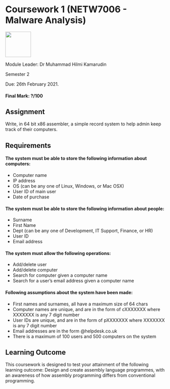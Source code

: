 # Coursework 1 (NETW7006 - Malware Analysis)


<img src="https://external-content.duckduckgo.com/iu/?u=http%3A%2F%2Fstatic.brookes.ac.uk%2Fabout%2Fidentity%2Flogos%2Fbrookes_logo_charcoal_cmyk.jpg&f=1&nofb=1" height=80>


Module Leader: Dr Muhammad Hilmi Kamarudin

Semester 2 

Due: 26th February 2021.

#### Final Mark: ?/100

## Assignment
Write, in 64 bit x86 assembler, a simple record system to help admin keep track of their computers.

## Requirements

#### The system must be able to store the following information about computers:
- Computer name
- IP address
- OS (can be any one of Linux, Windows, or Mac OSX)
- User ID of main user
- Date of purchase

#### The system must be able to store the following information about people:
- Surname
- First Name
- Dept (can be any one of Development, IT Support, Finance, or HR)
- User ID
- Email address

#### The system must allow the following operations:
- Add/delete user
- Add/delete computer
- Search for computer given a computer name
- Search for a user’s email address given a computer name

#### Following assumptions about the system have been made:
- First names and surnames, all have a maximum size of 64 chars
- Computer names are unique, and are in the form of cXXXXXXX where XXXXXXX is any 7 digit number
- User IDs are unique, and are in the form of pXXXXXXX where XXXXXXX is any 7 digit number
- Email addresses are in the form @helpdesk.co.uk
- There is a maximum of 100 users and 500 computers on the system

## Learning Outcome
This coursework is designed to test your attainment of the following learning outcome:
Design and create assembly language programmes, with an awareness of how assembly programming differs from conventional programming.
